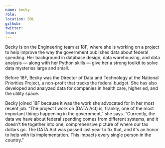 ```yaml
---
name: becky
role:
location: BDL
github:
twitter:
team:
---
```


Becky is on the Engineering team at 18F, where she is working on a project to help improve the way the government publishes data about federal spending. Her background in database design, data warehousing, and data analysis — along with her Python skills — give her a strong toolkit to solve data mysteries large and small.

Before 18F, Becky was the Director of Data and Technology at the National Priorities Project, a non-profit that tracks the federal budget. She has also developed and analyzed data for companies in health care, higher ed, and the utility space.

Becky joined 18F because it was the work she advocated for in her most recent job. “The project I work on (DATA Act) is, frankly, one of the most important things happening in the government,” she says. “Currently, the data we have about federal spending comes from different systems, and it doesn't tie together into one, comprehensive picture of where our tax dollars go. The DATA Act was passed last year to fix that, and it's an honor to help with its implementation. This impacts every single person in the country.”
